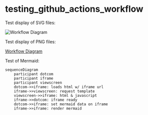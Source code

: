 # testing_github_actions_workflow

Test display of SVG files:

<img src="cp-rtp-tool - 🚀 Prepare RTP (Run RTP Checks) - workflow diagram.svg" alt="Workflow Diagram" width="auto">

Test display of PNG files:

[Workflow Diagram](workflow_diagram.png)


Test of Mermaid:
```mermaid
sequenceDiagram
    participant dotcom
    participant iframe
    participant viewscreen
    dotcom->>iframe: loads html w/ iframe url
    iframe->>viewscreen: request template
    viewscreen->>iframe: html & javascript
    iframe->>dotcom: iframe ready
    dotcom->>iframe: set mermaid data on iframe
    iframe->>iframe: render mermaid
```
